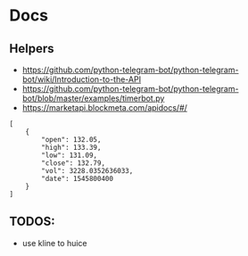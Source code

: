 # Docs

## Helpers
+ https://github.com/python-telegram-bot/python-telegram-bot/wiki/Introduction-to-the-API
+ https://github.com/python-telegram-bot/python-telegram-bot/blob/master/examples/timerbot.py
+ https://marketapi.blockmeta.com/apidocs/#/
```
[
    {
        "open": 132.05,
        "high": 133.39,
        "low": 131.09,
        "close": 132.79,
        "vol": 3228.0352636033,
        "date": 1545800400
    }
]
```

## TODOS:
+  use kline to huice 